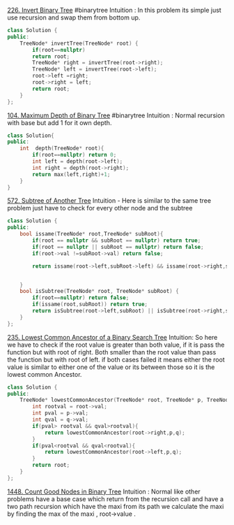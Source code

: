 [226. Invert Binary Tree](https://leetcode.com/problems/invert-binary-tree/)
#binarytree
Intuition :  In this problem its simple just use recursion and swap them from bottom up.
```cpp
class Solution {
public:
    TreeNode* invertTree(TreeNode* root) {
        if(root==nullptr)
        return root;
        TreeNode* right = invertTree(root->right);
        TreeNode* left = invertTree(root->left);
        root->left =right;
        root->right = left;
        return root;
    }
};
```
[104. Maximum Depth of Binary Tree](https://leetcode.com/problems/maximum-depth-of-binary-tree/)
#binarytree 
Intuition : Normal recursion with base but add 1 for it  own depth.
```cpp
class Solution{
public:
	int  depth(TreeNode* root){
		if(root==nullptr) return 0;
		int left = depth(root->left);
		int right = depth(root->right);
		return max(left,right)+1;
	}
}
```
[572. Subtree of Another Tree](https://leetcode.com/problems/subtree-of-another-tree/)
Intuition  -  Here is similar to the same tree problem just have to check for every other node and the subtree 
```cpp
class Solution {
public:
    bool issame(TreeNode* root,TreeNode* subRoot){
        if(root == nullptr && subRoot == nullptr) return true;
        if(root == nullptr || subRoot == nullptr) return false;
        if(root->val !=subRoot->val) return false;

        return issame(root->left,subRoot->left) && issame(root->right,subRoot->right);


    }
    bool isSubtree(TreeNode* root, TreeNode* subRoot) {
        if(root==nullptr) return false;
        if(issame(root,subRoot)) return true;
        return isSubtree(root->left,subRoot) || isSubtree(root->right,subRoot);
    }
};
```
[235. Lowest Common Ancestor of a Binary Search Tree](https://leetcode.com/problems/lowest-common-ancestor-of-a-binary-search-tree/)
Intuition: So here we have to check if the root value is greater than both value, if it is pass the function but with root of right. Both smaller than the root value than pass the function but with root of left. if both cases failed it means either the root value is similar to either one of the value or its between those so it is the lowest  common Ancestor.
```cpp
class Solution {
public:
    TreeNode* lowestCommonAncestor(TreeNode* root, TreeNode* p, TreeNode* q) {
        int rootval = root->val;
        int pval = p->val;
        int qval = q->val;
        if(pval> rootval && qval>rootval){
            return lowestCommonAncestor(root->right,p,q);
        }
        if(pval<rootval && qval<rootval){
            return lowestCommonAncestor(root->left,p,q);
        }
        return root;
    }
};
```
[1448. Count Good Nodes in Binary Tree](https://leetcode.com/problems/count-good-nodes-in-binary-tree/)
Intuition : Normal like other problems  have a base case which return from the recursion call and have a  two path recursion which have the maxi from its path we calculate the maxi by finding the max of the maxi , root->value .
```cpp

```
